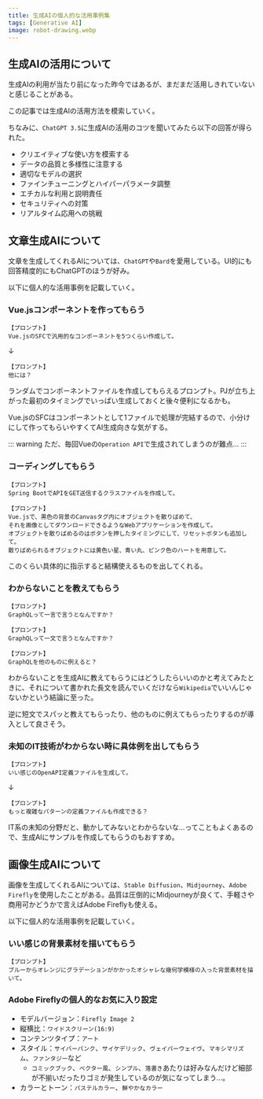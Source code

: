 ```yaml
---
title: 生成AIの個人的な活用事例集
tags: [Generative AI]
image: robot-drawing.webp
---
```



## 生成AIの活用について

生成AIの利用が当たり前になった昨今ではあるが、まだまだ活用しきれていないと感じることがある。

この記事では生成AIの活用方法を模索していく。

ちなみに、`ChatGPT 3.5`に生成AIの活用のコツを聞いてみたら以下の回答が得られた。

* クリエイティブな使い方を模索する
* データの品質と多様性に注意する
* 適切なモデルの選択
* ファインチューニングとハイパーパラメータ調整
* エチカルな利用と説明責任
* セキュリティへの対策
* リアルタイム応用への挑戦


## 文章生成AIについて

文章を生成してくれるAIについては、`ChatGPT`や`Bard`を愛用している。UI的にも回答精度的にもChatGPTのほうが好み。

以下に個人的な活用事例を記載していく。

### Vue.jsコンポーネントを作ってもらう

```
【プロンプト】
Vue.jsのSFCで汎用的なコンポーネントを5つくらい作成して。
```

↓

```
【プロンプト】
他には？
```

ランダムでコンポーネントファイルを作成してもらえるプロンプト。PJが立ち上がった最初のタイミングでいっぱい生成しておくと後々便利になるかも。

Vue.jsのSFCはコンポーネントとして1ファイルで処理が完結するので、小分けにして作ってもらいやすくてAI生成向きな気がする。

::: warning
ただ、毎回Vueの`Operation API`で生成されてしまうのが難点…
:::


### コーディングしてもらう

```
【プロンプト】
Spring BootでAPIをGET送信するクラスファイルを作成して。
```

```
【プロンプト】
Vue.jsで、黒色の背景のCanvasタグ内にオブジェクトを散りばめて、
それを画像としてダウンロードできるようなWebアプリケーションを作成して。
オブジェクトを散りばめるのはボタンを押したタイミングにして、リセットボタンも追加して。
散りばめられるオブジェクトには黄色い星、青い丸、ピンク色のハートを用意して。
```

このくらい具体的に指示すると結構使えるものを出してくれる。


### わからないことを教えてもらう

```
【プロンプト】
GraphQLって一言で言うとなんですか？
```

```
【プロンプト】
GraphQLって一文で言うとなんですか？
```

```
【プロンプト】
GraphQLを他のものに例えると？
```

わからないことを生成AIに教えてもらうにはどうしたらいいのかと考えてみたときに、それについて書かれた長文を読んでいくだけなら`Wikipedia`でいいんじゃないかという結論に至った。

逆に短文でスパッと教えてもらったり、他のものに例えてもらったりするのが導入として良さそう。


### 未知のIT技術がわからない時に具体例を出してもらう

```
【プロンプト】
いい感じのOpenAPI定義ファイルを生成して。
```

↓

```
【プロンプト】
もっと複雑なパターンの定義ファイルも作成できる？
```

IT系の未知の分野だと、動かしてみないとわからないな…ってこともよくあるので、生成AIにサンプルを作成してもらうのもおすすめ。


## 画像生成AIについて

画像を生成してくれるAIについては、`Stable Diffusion`、`Midjourney`、`Adobe Firefly`を使用したことがある。品質は圧倒的にMidjourneyが良くて、手軽さや商用可かどうかで言えばAdobe Fireflyも使える。

以下に個人的な活用事例を記載していく。

### いい感じの背景素材を描いてもらう

```
【プロンプト】
ブルーからオレンジにグラデーションがかかったオシャレな幾何学模様の入った背景素材を描いて。
```

### Adobe Fireflyの個人的なお気に入り設定

* モデルバージョン：`Firefly Image 2`
* 縦横比：`ワイドスクリーン(16:9)`
* コンテンツタイプ：`アート`
* スタイル：`サイバーパンク`、`サイケデリック`、`ヴェイパーウェイヴ`、`マキシマリズム`、`ファンタジー`など
  * `コミックブック`、`ベクター風`、`シンプル`、`落書き`あたりは好みなんだけど細部が不揃いだったりゴミが発生しているのが気になってしまう…。
* カラーとトーン：`パステルカラー`、`鮮やかなカラー`